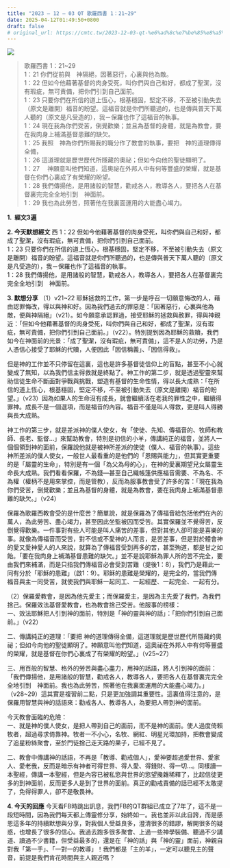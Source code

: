 ```yaml
---
title: "2023 – 12 – 03 QT 歌羅西書 1：21~29"
date: 2025-04-12T01:49:50+0800
draft: false
# original_url: https://cmtc.tw/2023-12-03-qt-%e6%ad%8c%e7%be%85%e8%a5%bf%e6%9b%b8-1%ef%bc%9a2129
---
```


![](/images/qt.jpg)
> 歌羅西書 1：21\~29  
> 1：21 你們從前與　神隔絕，因著惡行，心裏與他為敵。  
> 1：22 但如今他藉著基督的肉身受死，叫你們與自己和好，都成了聖潔，沒有瑕疵，無可責備，把你們引到自己面前。  
> 1：23 只要你們在所信的道上恆心，根基穩固，堅定不移，不至被引動失去（原文是離開）福音的盼望。這福音就是你們所聽過的，也是傳與普天下萬人聽的（原文是凡受造的），我－保羅也作了這福音的執事。  
> 1：24 現在我為你們受苦，倒覺歡樂；並且為基督的身體，就是為教會，要在我肉身上補滿基督患難的缺欠。  
> 1：25 我照　神為你們所賜我的職分作了教會的執事，要把　神的道理傳得全備，  
> 1：26 這道理就是歷世歷代所隱藏的奧祕；但如今向他的聖徒顯明了。  
> 1：27 　神願意叫他們知道，這奧祕在外邦人中有何等豐盛的榮耀，就是基督在你們心裏成了有榮耀的盼望。  
> 1：28 我們傳揚他，是用諸般的智慧，勸戒各人，教導各人，要把各人在基督裏完完全全地引到　神面前。  
> 1：29 我也為此勞苦，照著他在我裏面運用的大能盡心竭力。

**1.  經文3遍**

**2. 今天默想經文**
西 1：22 但如今他藉著基督的肉身受死，叫你們與自己和好，都成了聖潔，沒有瑕疵，無可責備，把你們引到自己面前。  
1：23 只要你們在所信的道上恆心，根基穩固，堅定不移，不至被引動失去（原文是離開）福音的盼望。這福音就是你們所聽過的，也是傳與普天下萬人聽的（原文是凡受造的），我－保羅也作了這福音的執事。  
1：28 我們傳揚他，是用諸般的智慧，勸戒各人，教導各人，要把各人在基督裏完完全全地引到　神面前。

**3. 默想分享**
（1）v21\~22 耶穌拯救的工作，第一步是呼召一切願意悔改的人，藉由認罪悔改，得以與神和好。因為我們過去的罪惡是：「因著惡行，心裏與他為敵，便與神隔絕」（v21）。如今願意承認罪過，接受耶穌的拯救與赦罪，得與神親近：「但如今他藉著基督的肉身受死，叫你們與自己和好，都成了聖潔，沒有瑕疵，無可責備，把你們引到自己面前。」（v22）。特別提到因為耶穌的救贖，我們如今在神面前的光景：「成了聖潔，沒有瑕疵，無可責備」，這不是人的功勞，乃是人憑信心接受了耶穌的代贖，人便因此「因信稱義」、「因信得救」。

但是神的工作並不只停留在這裏，這也是許多基督徒信仰上的盲點，甚至不小心就變成了無知，以為我們信主得救就是終點了。神工作的第二步，就是透過聖靈來幫助信徒生命不斷面對爭戰與挑戰，塑造有基督的生命性情，得以長大成熟：「在所信的道上恆心，根基穩固，堅定不移，不至被引動失去（原文是離開）福音的盼望。」（v23）因為如果人的生命沒有成長，就會繼續活在老我的罪性之中，繼續得罪神。成長不是一個選項，而是福音的內容。福音不僅是叫人得救，更是叫人得勝與長大成熟。

神工作的第三步，就是差派神的僕人使女，有「使徒、先知、傳福音的、牧師和教師、長老、監督…」來幫助教會，特別是初信的小羊，傳講純正的福音，並將人一個個領到神的面前，保羅說他就是被神所差派的使徒（僕人、福音的執事）。這些神所差派的僕人使女，一般世人最看重的是他們的「恩賜與能力」，但其實更重要的是「屬靈的生命」，特別是有一個「為父為母的心」，在神的愛裏期望兒女屬靈生命長大成熟。我們看看保羅，不為錢—甚至自己織帳篷供應福音需要、不為名、不為權（權柄不是用來掌控，而是管教），反而為服事教會受了許多的苦：「現在我為你們受苦，倒覺歡樂；並且為基督的身體，就是為教會，要在我肉身上補滿基督患難的缺欠。」（v24）

保羅為歌羅西教會受的是什麼苦？簡單說，就是保羅為了傳福音給包括他們在內的萬人，為此勞苦、盡心竭力，甚至因此坐監被囚而受苦。其實保羅並不覺得苦，反倒覺得歡樂。一件事對有些人可能是叫人痛苦的差事，但對其他人卻可能是喜樂的事。就像為傳福音而受苦，對不信或不愛神的人而言，是苦差事，但是對於體會神的愛又愛神愛人的人來說，就算為了傳福音受到再多的苦，甚至殉道，都是甘之如飴。「要在我肉身上補滿基督患難的缺欠。」並不是說耶穌為罪人所的苦不完全，要由我們來補滿，而是只指我們傳福音必會受到苦難（提後1：8），我們乃是藉此一同有分於「耶穌的患難」（啟1：9）。耶穌的患難是榮耀的，是完全的，當我們傳福音與主一同受苦，就使我們與耶穌一起同工、一起經歷、一起完全、一起有分。

（2）保羅愛教會，是因為他先愛主；而保羅愛主，是因為主先愛了我們，為我們捨己。保羅效法基督愛教會，也為教會捨己受苦。他服事的榜樣：  
一、效法耶穌把人引到神的面前，特別是「神的靈與神的話」：「把你們引到自己面前。」（v22）

二、傳講純正的道理：「要把 神的道理傳得全備，這道理就是歷世歷代所隱藏的奧祕；但如今向他的聖徒顯明了。神願意叫他們知道，這奧祕在外邦人中有何等豐盛的榮耀，就是基督在你們心裏成了有榮耀的盼望。」（v25\~27）

三、用百般的智慧、格外的勞苦與盡心盡力，用神的話語，將人引到神的面前：「我們傳揚他，是用諸般的智慧，勸戒各人，教導各人，要把各人在基督裏完完全全地引到　神面前。我也為此勞苦，照著他在我裏面運用的大能盡心竭力。」（v28\~29）這其實是複習前二點，只是更加強調其重要性。這裏值得注意的，是保羅用智慧與神的話語來：勸戒各人、教導各人，為要把人帶到神的面前。

今天教會面臨的危險：  
一、就是神的僕人使女，是把人帶到自己的面前，而不是神的面前。使人過度倚賴牧者，超過尋求倚靠神。牧者一不小心，名牧、網紅、明星光環加持，把教會變成了追星粉絲聚會，至於門徒捨己走天路的果子，已經不見了。

二、教會中傳講神的話語，不再是「教導、勸戒個人」，愛神要超過愛世界、愛家人、愛老我，反而是暗示有神者可得世界、得人愛、得錢財、得一切…。同樣讀一本聖經，傳講一本聖經，但是內容已被私慾與世界的慾望攙雜稀釋了，比起信徒更多的到神面前，反而更多人是到了世界的面前。真正的勸戒責備的話已經不太敢提了，免得得罪人，卻不是敬畏神。

**4. 今天的回應**
今天看FB時跳出訊息，我們FB的QT群組已成立了7年了，這不是一段短時間，因為我們每天都上傳靈修分享，始終如一。我也並非以此自誇，而是感恩這多年的持續默想與分享，對我個人受益良多，澄清很多的錯謬，解開很多的疑惑，也增長了很多的信心。我過去跑多很多聚會、上過一些神學裝備、聽過不少講道、讀過不少書籍，但受益最多的，還是在「神的話」與「神的靈」面前，神親自對我「第一手」、「一對一的教導」！我們都是「主的羊」，一定可以聽見主的聲音，前提是我們肯花時間與主人親近嗎？
